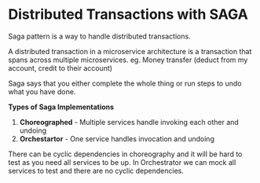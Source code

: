 # Distributed Transactions with SAGA

Saga pattern is a way to handle distributed transactions.

A distributed transaction in a microservice architecture is a transaction that spans across multiple microservices. eg. Money transfer (deduct from my account, credit to their account)

Saga says that you either complete the whole thing or run steps to undo what you have done.

**Types of Saga Implementations**

1. **Choreographed** - Multiple services handle invoking each other and undoing
2. **Orchestartor** - One service handles invocation and undoing

There can be cyclic dependencies in choreography and it will be hard to test as you need all services to be up. In Orchestrator we can mock all services to test and there are no cyclic dependencies.
